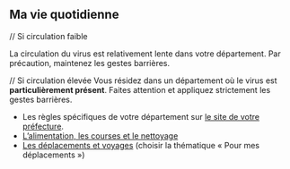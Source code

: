 ## Ma vie quotidienne

// Si circulation faible

La circulation du virus est relativement lente dans votre département. Par précaution, maintenez les gestes barrières.



// Si circulation élevée
Vous résidez dans un département où le virus est **particulièrement présent**. Faites attention et appliquez strictement les gestes barrières.



* Les règles spécifiques de votre département sur <a href="#conseils-departement" id="lien-prefecture">le site de votre préfecture</a>.
* [L’alimentation, les courses et le nettoyage](https://www.anses.fr/fr/content/coronavirus-alimentation-courses-nettoyage-les-recommandations-de-l%E2%80%99anses)
* [Les déplacements et voyages](https://www.gouvernement.fr/info-coronavirus#questions__reponses) (choisir la thématique « Pour mes déplacements »)
